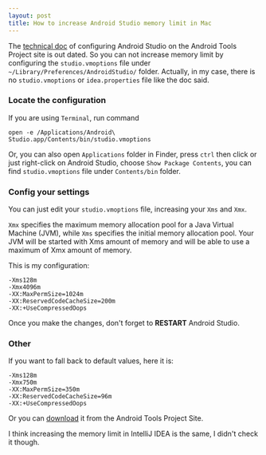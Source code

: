 ```yaml
---
layout: post
title: How to increase Android Studio memory limit in Mac
---
```


The [technical doc](http://tools.android.com/tech-docs/configuration) of configuring Android Studio on the Android Tools Project site is out dated. So you can not increase memory limit by configuring the `studio.vmoptions` file under `~/Library/Preferences/AndroidStudio/` folder. Actually, in my case, there is no `studio.vmoptions` or `idea.properties` file like the doc said.

### Locate the configuration 

If you are using `Terminal`, run command

```
open -e /Applications/Android\ Studio.app/Contents/bin/studio.vmoptions
```

Or, you can also open `Applications` folder in Finder, press `ctrl` then click or just right-click on Android Studio, choose `Show Package Contents`, you can find `studio.vmoptions` file under `Contents/bin` folder.

### Config your settings

You can just edit your `studio.vmoptions` file, increasing your `Xms` and `Xmx`.

`Xmx` specifies the maximum memory allocation pool for a Java Virtual Machine (JVM), while `Xms` specifies the initial memory allocation pool. Your JVM will be started with Xms amount of memory and will be able to use a maximum of Xmx amount of memory.

This is my configuration:

```
-Xms128m
-Xmx4096m
-XX:MaxPermSize=1024m
-XX:ReservedCodeCacheSize=200m
-XX:+UseCompressedOops
```

Once you make the changes, don't forget to **RESTART** Android Studio.

### Other

If you want to fall back to default values, here it is:

```
-Xms128m
-Xmx750m
-XX:MaxPermSize=350m
-XX:ReservedCodeCacheSize=96m
-XX:+UseCompressedOops
```

Or you can [download](http://tools.android.com/tech-docs/configuration) it from the Android Tools Project Site.

I think increasing the memory limit in IntelliJ IDEA is the same, I didn't check it though.


